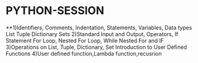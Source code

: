# PYTHON-SESSION
**1)Identifiers, Comments, Indentation, Statements, Variables, Data types List Tuple Dictionary Sets
2)Standard Input and Output, Operators, If Statement For Loop, Nested For Loop, While Nested For and IF
3)Operations on List, Tuple, Dictionary, Set Introduction to User Defined Functions
4)User defined function,Lambda function,recusrion
